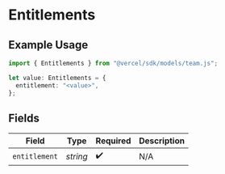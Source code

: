 # Entitlements

## Example Usage

```typescript
import { Entitlements } from "@vercel/sdk/models/team.js";

let value: Entitlements = {
  entitlement: "<value>",
};
```

## Fields

| Field              | Type               | Required           | Description        |
| ------------------ | ------------------ | ------------------ | ------------------ |
| `entitlement`      | *string*           | :heavy_check_mark: | N/A                |
